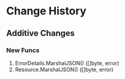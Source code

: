 # Change History

## Additive Changes

### New Funcs

1. ErrorDetails.MarshalJSON() ([]byte, error)
1. Resource.MarshalJSON() ([]byte, error)
